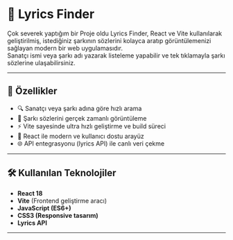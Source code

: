 # 🎵 Lyrics Finder

Çok severek yaptığım bir Proje oldu Lyrics Finder, React ve Vite kullanılarak geliştirilmiş, istediğiniz şarkının sözlerini kolayca aratıp görüntülemenizi sağlayan modern bir web uygulamasıdır.  
Sanatçı ismi veya şarkı adı yazarak listeleme yapabilir ve tek tıklamayla şarkı sözlerine ulaşabilirsiniz.

---

## 🚀 Özellikler

- 🔍 Sanatçı veya şarkı adına göre hızlı arama  
- 📜 Şarkı sözlerini gerçek zamanlı görüntüleme  
- ⚡ Vite sayesinde ultra hızlı geliştirme ve build süreci  
- 🎨 React ile modern ve kullanıcı dostu arayüz  
- 🌐 API entegrasyonu (lyrics API) ile canlı veri çekme  

---

## 🛠️ Kullanılan Teknolojiler

- **React 18**  
- **Vite** (Frontend geliştirme aracı)  
- **JavaScript (ES6+)**  
- **CSS3 (Responsive tasarım)**  
- **Lyrics API**  

---

